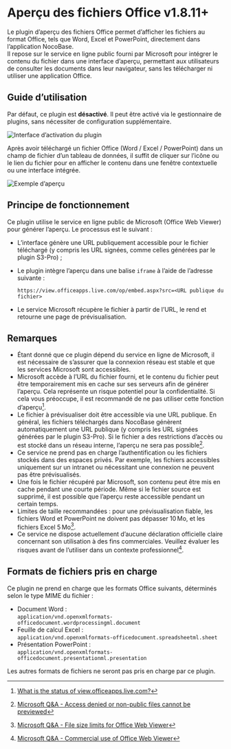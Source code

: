 # Aperçu des fichiers Office <Badge>v1.8.11+</Badge>

<PluginInfo name="file-previewer-office"></PluginInfo>

Le plugin d’aperçu des fichiers Office permet d’afficher les fichiers au format Office, tels que Word, Excel et PowerPoint, directement dans l’application NocoBase.  
Il repose sur le service en ligne public fourni par Microsoft pour intégrer le contenu du fichier dans une interface d’aperçu, permettant aux utilisateurs de consulter les documents dans leur navigateur, sans les télécharger ni utiliser une application Office.

## Guide d’utilisation

Par défaut, ce plugin est **désactivé**. Il peut être activé via le gestionnaire de plugins, sans nécessiter de configuration supplémentaire.

![Interface d’activation du plugin](https://static-docs.nocobase.com/20250731140048.png)

Après avoir téléchargé un fichier Office (Word / Excel / PowerPoint) dans un champ de fichier d’un tableau de données, il suffit de cliquer sur l’icône ou le lien du fichier pour en afficher le contenu dans une fenêtre contextuelle ou une interface intégrée.

![Exemple d’aperçu](https://static-docs.nocobase.com/20250731143231.png)

## Principe de fonctionnement

Ce plugin utilise le service en ligne public de Microsoft (Office Web Viewer) pour générer l’aperçu. Le processus est le suivant :

- L’interface génère une URL publiquement accessible pour le fichier téléchargé (y compris les URL signées, comme celles générées par le plugin S3-Pro) ;
- Le plugin intègre l’aperçu dans une balise `iframe` à l’aide de l’adresse suivante :

  ```
  https://view.officeapps.live.com/op/embed.aspx?src=<URL publique du fichier>
  ```

- Le service Microsoft récupère le fichier à partir de l’URL, le rend et retourne une page de prévisualisation.

## Remarques

- Étant donné que ce plugin dépend du service en ligne de Microsoft, il est nécessaire de s’assurer que la connexion réseau est stable et que les services Microsoft sont accessibles.
- Microsoft accède à l’URL du fichier fourni, et le contenu du fichier peut être temporairement mis en cache sur ses serveurs afin de générer l’aperçu. Cela représente un risque potentiel pour la confidentialité. Si cela vous préoccupe, il est recommandé de ne pas utiliser cette fonction d’aperçu[^1].
- Le fichier à prévisualiser doit être accessible via une URL publique. En général, les fichiers téléchargés dans NocoBase génèrent automatiquement une URL publique (y compris les URL signées générées par le plugin S3-Pro). Si le fichier a des restrictions d’accès ou est stocké dans un réseau interne, l’aperçu ne sera pas possible[^2].
- Ce service ne prend pas en charge l’authentification ou les fichiers stockés dans des espaces privés. Par exemple, les fichiers accessibles uniquement sur un intranet ou nécessitant une connexion ne peuvent pas être prévisualisés.
- Une fois le fichier récupéré par Microsoft, son contenu peut être mis en cache pendant une courte période. Même si le fichier source est supprimé, il est possible que l’aperçu reste accessible pendant un certain temps.
- Limites de taille recommandées : pour une prévisualisation fiable, les fichiers Word et PowerPoint ne doivent pas dépasser 10 Mo, et les fichiers Excel 5 Mo[^3].
- Ce service ne dispose actuellement d’aucune déclaration officielle claire concernant son utilisation à des fins commerciales. Veuillez évaluer les risques avant de l’utiliser dans un contexte professionnel[^4].

## Formats de fichiers pris en charge

Ce plugin ne prend en charge que les formats Office suivants, déterminés selon le type MIME du fichier :

- Document Word :  
  `application/vnd.openxmlformats-officedocument.wordprocessingml.document`
- Feuille de calcul Excel :  
  `application/vnd.openxmlformats-officedocument.spreadsheetml.sheet`
- Présentation PowerPoint :  
  `application/vnd.openxmlformats-officedocument.presentationml.presentation`

Les autres formats de fichiers ne seront pas pris en charge par ce plugin.

[^1]: [What is the status of view.officeapps.live.com?](https://learn.microsoft.com/en-us/answers/questions/5191451/what-is-the-status-of-view-officeapps-live-com)  
[^2]: [Microsoft Q&A - Access denied or non-public files cannot be previewed](https://learn.microsoft.com/en-us/answers/questions/1411722/https-view-officeapps-live-com-op-embed-aspx)  
[^3]: [Microsoft Q&A - File size limits for Office Web Viewer](https://learn.microsoft.com/en-us/answers/questions/1411722/https-view-officeapps-live-com-op-embed-aspx#file-size-limits)  
[^4]: [Microsoft Q&A - Commercial use of Office Web Viewer](https://learn.microsoft.com/en-us/answers/questions/5191451/what-is-the-status-of-view-officeapps-live-com#commercial-use)
